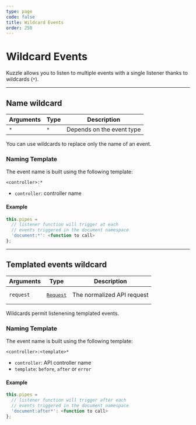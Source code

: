 ```yaml
---
type: page
code: false
title: Wildcard Events
order: 250
---
```


# Wildcard Events

Kuzzle allows you to listen to multiple events with a single listener thanks to wildcards (`*`).

---

## Name wildcard

| Arguments | Type                                                           | Description                |
| --------- | -------------------------------------------------------------- | -------------------------- |
| `*` | `*` | Depends on the event type |

You can use wildcards to replace only the name of an event.

### Naming Template

The event name is built using the following template:

`<controller>:*`

- `controller`: controller name

#### Example

```javascript
this.pipes = 
  // listener function will trigger at each
  // events triggered in the document namespace
  'document:*': <function to call> 
};
```

---

## Templated events wildcard

| Arguments | Type                                                           | Description                |
| --------- | -------------------------------------------------------------- | -------------------------- |
| `request` | <pre><a href=/plugins/1/constructors/request>Request</a></pre> | The normalized API request |

Wildcards permit listenening templated events.

### Naming Template

The event name is built using the following template:

`<controller>:<template>*`

- `controller`: API controller name
- `template`: `before`, `after` or `error`

#### Example

```javascript
this.pipes = 
  // listener function will trigger after each
  // events triggered in the document namespace
  'document:after*': <function to call>
};
```